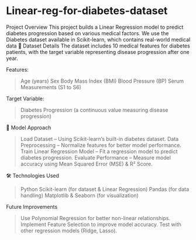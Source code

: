 # Linear-reg-for-diabetes-dataset
 Project Overview
This project builds a Linear Regression model to predict diabetes progression based on various medical factors. We use the Diabetes dataset available in Scikit-learn, which contains real-world medical data
📂 Dataset Details
The dataset includes 10 medical features for diabetes patients, with the target variable representing disease progression after one year.

Features:
>Age (years)
>Sex
>Body Mass Index (BMI)
>Blood Pressure (BP)
>Serum Measurements (S1 to S6)

Target Variable:
>Diabetes Progression (a continuous value measuring disease progression)

📌 Model Approach
>Load Dataset – Using Scikit-learn’s built-in diabetes dataset.
>Data Preprocessing – Normalize features for better model performance.
>Train Linear Regression Model – Fit a regression model to predict diabetes progression.
>Evaluate Performance – Measure model accuracy using Mean Squared Error (MSE) & R² Score.

🛠️ Technologies Used
>Python
>Scikit-learn (for dataset & Linear Regression)
>Pandas (for data handling)
>Matplotlib & Seaborn (for visualization)

Future Improvements
>Use Polynomial Regression for better non-linear relationships.
>Implement Feature Selection to improve model accuracy.
>Test with other regression models (Ridge, Lasso).
